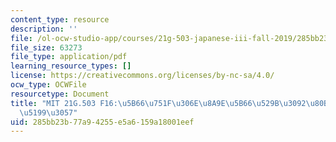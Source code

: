 ```yaml
---
content_type: resource
description: ''
file: /ol-ocw-studio-app/courses/21g-503-japanese-iii-fall-2019/285bb23b77a94255e5a6159a18001eef_MIT21G_503F16_track06_ja_300k.pdf
file_size: 63273
file_type: application/pdf
learning_resource_types: []
license: https://creativecommons.org/licenses/by-nc-sa/4.0/
ocw_type: OCWFile
resourcetype: Document
title: "MIT 21G.503 F16:\u5B66\u751F\u306E\u8A9E\u5B66\u529B\u3092\u80B2\u3066\u308B\
  \u5199\u3057"
uid: 285bb23b-77a9-4255-e5a6-159a18001eef
---
```

